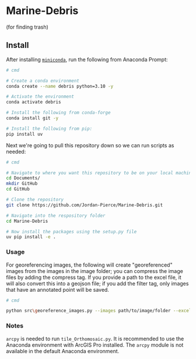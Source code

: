 # Marine-Debris
(for finding trash)

## Install

After installing [`miniconda`](https://repo.anaconda.com/archive/Anaconda3-2025.06-0-Windows-x86_64.exe), run the 
following from Anaconda Prompt:

```bash
# cmd

# Create a conda environment
conda create --name debris python=3.10 -y

# Activate the environment
conda activate debris

# Install the following from conda-forge
conda install git -y

# Install the following from pip:
pip install uv
```

Next we're going to pull this repository down so we can run scripts as needed:

```bash
# cmd

# Navigate to where you want this repository to be on your local machine. Example below: 
cd Documents/
mkdir GitHub
cd GitHub

# Clone the repository
git clone https://github.com/Jordan-Pierce/Marine-Debris.git

# Navigate into the respository folder
cd Marine-Debris

# Now install the packages using the setup.py file
uv pip install -e .
```

### Usage

For georeferencing images, the following will create "georeferenced" images from the images in the image folder; you
can compress the image files by adding the compress tag. If you provide a path to the excel file, it will also convert 
this into a geojson file; if you add the filter tag, only images that have an annotated point will be saved.

```bash
# cmd

python src\georeference_images.py --images path/to/image/folder --excel path/to/excel_file --compress --filter
```

### Notes

`arcpy` is needed to run `tile_Orthomosaic.py`. It is recommended to use the Anaconda environment with ArcGIS Pro 
installed. The `arcpy` module is not available in the default Anaconda environment.